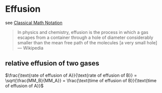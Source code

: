 # Effusion

see [Classical Math Notation](../Tags%20b793d46ea133446daa88889450d15033/Classical%20Math%20Notation%20eb53679093ce497baa118d7bfde14d6c.md)

> In physics and chemistry, effusion is the process in which a gas escapes from a container through a hole of diameter considerably smaller than the mean free path of the molecules [a very small hole] — Wikipedia
> 

## relative effusion of two gases

$\frac{\text{rate of effusion of A}}{\text{rate of effusion of B}} = \sqrt{\frac{MM_B}{MM_A}} = \frac{\text{time of effusion of B}}{\text{time of effusion of A}}$
